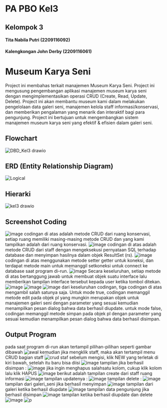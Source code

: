 # PA PBO Kel3
## Kelompok 3
#### Tita Nabila Putri (2209116092)
#### Kalengkongan John Derby (2209116061)

# Museum Karya Seni
Project ini membahas terkait manajemen Museum Karya Seni. Project ini mengusung pengembangan aplikasi manajemen museum karya seni dengan mengimplementasikan operasi CRUD (Create, Read, Update, Delete). 
Project ini akan membantu museum kami dalam melakukan pengelolaan data galeri seni, manajemen kelola staff informasi/konservasi, 
dan memberikan pengalaman yang menarik dan interaktif bagi para pengunjung. Project ini bertujuan untuk mengembangkan sistem manajemen museum karya seni yang efektif & efisien dalam galeri seni. 

## Flowchart
![DBD_Kel3 drawio](https://github.com/titanabila/PA_PBO_Kel3/assets/126900340/135780cf-e520-45f4-bed8-c63408111d97)

## ERD (Entity Relationship Diagram)
![Logical](https://github.com/titanabila/PA_PBO_Kel3/assets/126900340/d4204fbc-f8c4-4218-b642-ffa95573093c)

## Hierarki
![kel3 drawio](https://github.com/titanabila/PA_PBO_Kel3/assets/126900340/0cbc75f9-afeb-4d1f-82c8-804930977ad6)

## Screenshot Coding
![image](https://github.com/titanabila/PA_PBO_Kel3/assets/126900340/d9dbdef2-fba0-4ef6-9f5a-5767780afa7d)
codingan di atas adalah metode CRUD dari ruang konservasi, setiap ruang memiliki masing-masing metode CRUD dan yang kami tampilkan adalah dari ruang konservasi.
![image](https://github.com/titanabila/PA_PBO_Kel3/assets/126900340/94e2f73f-f6db-4473-9b38-8e4015709fe9)
codingan di atas adalah metode CRUD dari staff dengan mengeksekusi pernyataan SQL terhadap database dan menyimpan hasilnya dalam objek ResultSet (rs).
![image](https://github.com/titanabila/PA_PBO_Kel3/assets/126900340/09bcdaf4-b0e9-4e13-9488-2eb0346620f0)
codingan di atas menggunakan metode setter getter untuk koneksi, dan terdapat metode main untuk memanggil setkoneksi untuk connect ke database saat program di-run.
![image](https://github.com/titanabila/PA_PBO_Kel3/assets/126900340/18c41ceb-b7a1-4a94-9313-040d71af5bca)
Secara keseluruhan, setiap metode di atas bertanggung jawab untuk membuat objek suatu interface lalu memberikan tampilan interface tersebut kepada user ketika tombol ditekan.
![image](https://github.com/titanabila/PA_PBO_Kel3/assets/126900340/89d5587b-19a9-411a-a1b6-6f211b960a49)
![image](https://github.com/titanabila/PA_PBO_Kel3/assets/126900340/c77a5e7e-84c3-4370-a08e-2129006c223e)
![image](https://github.com/titanabila/PA_PBO_Kel3/assets/126900340/f199b8e7-cab9-48b2-8554-7895a24c75b8)
dari keseluruhan codingan, tiga codingan di atas mengambil salah satunya saja. Untuk mode true, codingan memanggil metode edit pada objek pl yang mungkin merupakan objek untuk manajemen galeri seni dengan parameter yang sesuai kemudian menampilkan pesan dialog bahwa data berhasil diupdate. 
untuk mode false, codingan memanggil metode simpan pada objek pl dengan parameter yang sesuai kemudian menampilkan pesan dialog bahwa data berhasil disimpan.

## Output Program
pada saat program di-run akan tertampil pilihan-pilihan seperti gambar dibawah
![awal](https://github.com/titanabila/PA_PBO_Kel3/assets/126900340/881f4f4a-ea48-4b66-b699-7c12c5c3d0a8)
kemudian jika mengklik staff, maka akan tertampil menu CRUD bagian staff
![crud staf](https://github.com/titanabila/PA_PBO_Kel3/assets/126900340/5c26b674-6d18-4322-86d4-afc5eff60fa8)
sebelum mengisi, klik NEW yang terletak di kiri bawah, setelah itu baru bisa diisi
![image](https://github.com/titanabila/PA_PBO_Kel3/assets/126900340/507b1359-3ade-40a7-becb-ad84b9ad8836)
tampilan jika berhasil disimpan :
![image](https://github.com/titanabila/PA_PBO_Kel3/assets/126900340/a3f88cb3-305f-42f4-9275-55cc47bdde96)
jika ingin menghapus salahsatu kolom, cukup klik kolom lalu klik HAPUS
![image](https://github.com/titanabila/PA_PBO_Kel3/assets/126900340/b1c6eea8-5460-4eb6-85be-92bdbbe0ac64)
berikut adalah tampilan create dari staff ruang informasi
![image](https://github.com/titanabila/PA_PBO_Kel3/assets/126900340/0b461075-b0a9-48ac-9a55-b97bbf8dc2d9)
tampilan updatenya :
![image](https://github.com/titanabila/PA_PBO_Kel3/assets/126900340/86aca282-2d11-4758-99ca-43233d1f7477)
tampilan delete :
![image](https://github.com/titanabila/PA_PBO_Kel3/assets/126900340/5cdc5b97-a8b2-44a7-9ffa-2310a95f4ccc)
tampilan dari galeri_seni jika berhasil menyimpan
![image](https://github.com/titanabila/PA_PBO_Kel3/assets/126900340/beb62c81-7492-416b-b1b5-06e2659122dc)
tampilan dari galeri ketika berhasil diupdate
![image](https://github.com/titanabila/PA_PBO_Kel3/assets/126900340/95aa24ad-3b27-48c1-879e-506000f400ec)
 tampilan data pengunjung jika berhasil disimpan
![image](https://github.com/titanabila/PA_PBO_Kel3/assets/126900340/0dec710f-2d7f-4bb5-ab8d-51f8cb54dd98)
tampilan ketika berhasil diupdate dan delete
![image](https://github.com/titanabila/PA_PBO_Kel3/assets/126900340/5dd7ad6e-ddef-4ccf-8fdc-a6e19188a6d1)
![p](https://github.com/titanabila/PA_PBO_Kel3/assets/126900340/928ae4f1-85fc-480b-a9bc-266849e43f6a)
